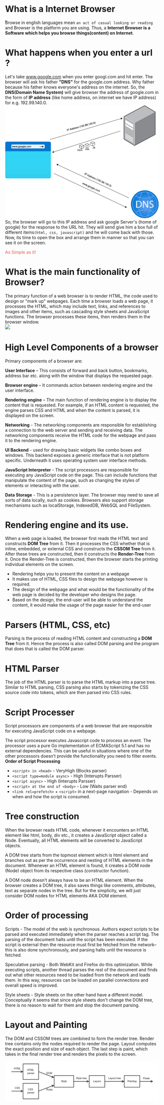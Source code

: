 # What is a Internet Browser
̊Browse in english languages mean `an act of casual looking or reading` and Browser is the platform you are using. Thus, a **Internet Browser is a Software which helps you browse things(content) on Internet**.

# What happens when you enter a url ?

Let's take www.google.com 
when you enter googl.com and hit enter. The browser will ask his father **"DNS"** for the google.com address. Why father because his father knows everyone's address on the internet. So, the **DNS(Domain Name System)** will give browser the address of google.com in the form of **IP address** (like home address, on internet we have IP address) for e.g. 192.99.140.0.
<br>
<img src="./browserIntro.jpg">
<br>
So, the browser will go to this IP address and ask google Server's (home of google) for the response to the URL hit.
They will send give him a box full of different items`(html, css, javascript)` and he will come back with those.
Now, its time to open the box and arrange them in manner so that you can see it on the screen.

<span style="color:#ee5555">As Simple as it!</span>



# What is the main functionality of Browser?
The primary function of a web browser is to render HTML, the code used to design or "mark up" webpages. Each time a browser loads a web page, it processes the HTML, which may include text, links, and references to images and other items, such as cascading style sheets and JavaScript functions. The browser processes these items, then renders them in the browser window. 
<br>
<img src="/functionalityofbrowser.jpeg">


# High Level Components of a browser

Primary components of a browser are:

**User Interface** – This consists of forward and back button, bookmarks, address bar etc. along with the window that displays the requested page.

**Browser engine** – It commands action between rendering engine and the user interface.

**Rendering engine** – The main function of rendering engine is to display the content that is requested. For example, if an HTML content is requested, the engine parses CSS and HTML and when the content is parsed, it is displayed on the screen.

**Networking** - The networking components are responsible for establishing a connection to the web server and sending and receiving data. The networking components receive the HTML code for the webpage and pass it to the rendering engine.

**UI Backend** - used for drawing basic widgets like combo boxes and windows. This backend exposes a generic interface that is not platform specific. Underneath it uses operating system user interface methods.

**JavaScript Interpreter** - The script processors are responsible for executing any JavaScript code on the page. This can include functions that manipulate the content of the page, such as changing the styles of elements or interacting with the user.

**Data Storage** - This is a persistence layer. The browser may need to save all sorts of data locally, such as cookies. Browsers also support storage mechanisms such as localStorage, IndexedDB, WebSQL and FileSystem.


# Rendering engine and its use.
When a web page is loaded, the browser first reads the HTML text and constructs **DOM Tree** from it. Then it processes the CSS whether that is inline, embedded, or external CSS and constructs the **CSSOM Tree** from it. After these trees are constructed, then it constructs the **Render-Tree** from it. Once the Render-Tree is constructed, then the browser starts the printing individual elements on the screen.

* Rendering helps you to present the content on a webpage
* It makes use of HTML, CSS files to design the webpage however is required.
* The design of the webpage and what would be the functionality of the web page is decided by the developer who designs the page.
* Based on the design, the end-user will be able to understand the content, it would make the usage of the page easier for the end-user

# Parsers (HTML, CSS, etc)
Parsing is the process of reading HTML content and constructing a **DOM Tree** from it. Hence the process is also called DOM parsing and the program that does that is called the DOM parser.

# HTML Parser
The job of the HTML parser is to parse the HTML markup into a parse tree. Similar to HTML parsing, CSS parsing also starts by tokenizing the CSS source code into tokens, which are then parsed into CSS rules.

# Script Processer
Script processors are components of a web browser that are responsible for executing JavaScript code on a webpage. 

The script processor executes Javascript code to process an event. The processor uses a pure Go implementation of ECMAScript 5.1 and has no external dependencies. This can be useful in situations where one of the other processors doesn’t provide the functionality you need to filter events.
**Order of Script Processing**

- `<script> in <head>` - VeryHigh (Blocks parser) 
- `<script type=module async>` - High (Interupts Parsser)
- `<script async>` - High (Interupts Parsser)
- `<script> at the end of <body>` - Low (Waits parser end)
- `<link rel=prefetch>` + `<script>` in a next-page navigation - Depends on when and how the script is consumed.
# Tree construction
When the browser reads HTML code, whenever it encounters an HTML element like html, body, div etc., it creates a JavaScript object called a Node. Eventually, all HTML elements will be converted to JavaScript objects.

A DOM tree starts from the topmost element which is html element and branches out as per the occurrence and nesting of HTML elements in the document. Whenever an HTML element is found, it creates a DOM node (Node) object from its respective class (constructor function).

A DOM node doesn’t always have to be an HTML element. When the browser creates a DOM tree, it also saves things like comments, attributes, text as separate nodes in the tree. But for the simplicity, we will just consider DOM nodes for HTML elements AKA DOM element.

# Order of processing
Scripts - The model of the web is synchronous. Authors expect scripts to be parsed and executed immediately when the parser reaches a script tag. The parsing of the document halts until the script has been executed. If the script is external then the resource must first be fetched from the network–this is also done synchronously, and parsing halts until the resource is fetched.

Speculative parsing - Both WebKit and Firefox do this optimization. While executing scripts, another thread parses the rest of the document and finds out what other resources need to be loaded from the network and loads them. In this way, resources can be loaded on parallel connections and overall speed is improved.

Style sheets - Style sheets on the other hand have a different model. Conceptually it seems that since style sheets don't change the DOM tree, there is no reason to wait for them and stop the document parsing.


# Layout and Painting
The DOM and CSSOM trees are combined to form the render tree.
Render tree contains only the nodes required to render the page.
Layout computes the exact position and size of each object.
The last step is paint, which takes in the final render tree and renders the pixels to the screen.

![Layout And Painting](.././task1/layoutAndPainting.jpeg)

[def]: function